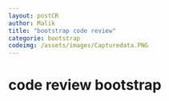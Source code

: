 ```yaml
---
layout: postCR
author: Malik
title: "bootstrap code review"
categorie: bootstrap
codeimg: /assets/images/Capturedata.PNG
---
```


<h1> code review bootstrap<h1>